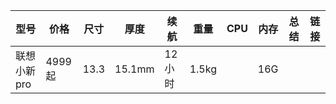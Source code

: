 |型号|价格|尺寸|厚度|续航|重量|CPU|内存|总结|链接|
|----|----|----|----|----|----|----|----|----|----|
|联想 小新pro|4999起|13.3|15.1mm|12小时|1.5kg||16G|
